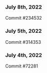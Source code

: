 ### July 8th, 2022

Commit #234532

### July 5th, 2022

Commit #314353


### July 4th, 2022

Commit #72281

